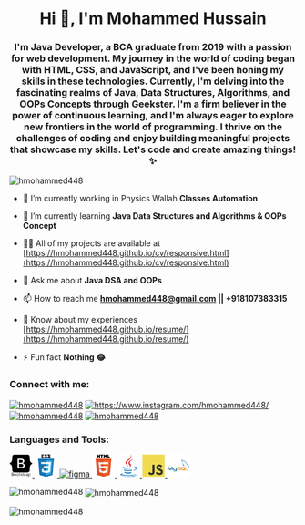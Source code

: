 <h1 align="center">Hi 👋, I'm Mohammed Hussain</h1>
<h3 align="center">I'm Java Developer, a BCA graduate from 2019 with a passion for web development. My journey in the world of coding began with HTML, CSS, and JavaScript, and I've been honing my skills in these technologies. Currently, I'm delving into the fascinating realms of Java, Data Structures, Algorithms, and OOPs Concepts through Geekster. I'm a firm believer in the power of continuous learning, and I'm always eager to explore new frontiers in the world of programming. I thrive on the challenges of coding and enjoy building meaningful projects that showcase my skills. Let's code and create amazing things! ✨</h3>

<p align="left"> <img src="https://komarev.com/ghpvc/?username=hmohammed448&label=Profile%20views&color=0e75b6&style=flat" alt="hmohammed448" /> </p>


- 🔭 I’m currently working in Physics Wallah **Classes Automation**

- 🌱 I’m currently learning **Java Data Structures and Algorithms & OOPs Concept**

- 👨‍💻 All of my projects are available at [https://hmohammed448.github.io/cv/responsive.html](https://hmohammed448.github.io/cv/responsive.html)

- 💬 Ask me about **Java DSA and OOPs**

- 📫 How to reach me **hmohammed448@gmail.com || +918107383315**

- 📄 Know about my experiences [https://hmohammed448.github.io/resume/](https://hmohammed448.github.io/resume/)

- ⚡ Fun fact **Nothing 😂**

<h3 align="left">Connect with me:</h3>
<p align="left">
<a href="https://linkedin.com/in/hmohammed448" target="blank"><img align="center" src="https://raw.githubusercontent.com/rahuldkjain/github-profile-readme-generator/master/src/images/icons/Social/linked-in-alt.svg" alt="hmohammed448" height="30" width="40" /></a>
<a href="https://instagram.com/https://www.instagram.com/hmohammed448/" target="blank"><img align="center" src="https://raw.githubusercontent.com/rahuldkjain/github-profile-readme-generator/master/src/images/icons/Social/instagram.svg" alt="https://www.instagram.com/hmohammed448/" height="30" width="40" /></a>
<a href="https://www.hackerrank.com/hmohammed448" target="blank"><img align="center" src="https://raw.githubusercontent.com/rahuldkjain/github-profile-readme-generator/master/src/images/icons/Social/hackerrank.svg" alt="hmohammed448" height="30" width="40" /></a>
<a href="https://www.leetcode.com/hmohammed448" target="blank"><img align="center" src="https://raw.githubusercontent.com/rahuldkjain/github-profile-readme-generator/master/src/images/icons/Social/leet-code.svg" alt="hmohammed448" height="30" width="40" /></a>
</p>

<h3 align="left">Languages and Tools:</h3>
<p align="left"> <a href="https://getbootstrap.com" target="_blank" rel="noreferrer"> <img src="https://raw.githubusercontent.com/devicons/devicon/master/icons/bootstrap/bootstrap-plain-wordmark.svg" alt="bootstrap" width="40" height="40"/> </a> <a href="https://www.w3schools.com/css/" target="_blank" rel="noreferrer"> <img src="https://raw.githubusercontent.com/devicons/devicon/master/icons/css3/css3-original-wordmark.svg" alt="css3" width="40" height="40"/> </a> <a href="https://www.figma.com/" target="_blank" rel="noreferrer"> <img src="https://www.vectorlogo.zone/logos/figma/figma-icon.svg" alt="figma" width="40" height="40"/> </a> <a href="https://www.w3.org/html/" target="_blank" rel="noreferrer"> <img src="https://raw.githubusercontent.com/devicons/devicon/master/icons/html5/html5-original-wordmark.svg" alt="html5" width="40" height="40"/> </a> <a href="https://www.java.com" target="_blank" rel="noreferrer"> <img src="https://raw.githubusercontent.com/devicons/devicon/master/icons/java/java-original.svg" alt="java" width="40" height="40"/> </a> <a href="https://developer.mozilla.org/en-US/docs/Web/JavaScript" target="_blank" rel="noreferrer"> <img src="https://raw.githubusercontent.com/devicons/devicon/master/icons/javascript/javascript-original.svg" alt="javascript" width="40" height="40"/> </a> <a href="https://www.mysql.com/" target="_blank" rel="noreferrer"> <img src="https://raw.githubusercontent.com/devicons/devicon/master/icons/mysql/mysql-original-wordmark.svg" alt="mysql" width="40" height="40"/> </a> </p>

<p><img align="left" src="https://github-readme-stats.vercel.app/api/top-langs?username=hmohammed448&show_icons=true&locale=en&layout=compact" alt="hmohammed448" /></p>

<p>&nbsp;<img align="center" src="https://github-readme-stats.vercel.app/api?username=hmohammed448&show_icons=true&locale=en" alt="hmohammed448" /></p>

<p><img align="center" src="https://github-readme-streak-stats.herokuapp.com/?user=hmohammed448&" alt="hmohammed448" /></p>
